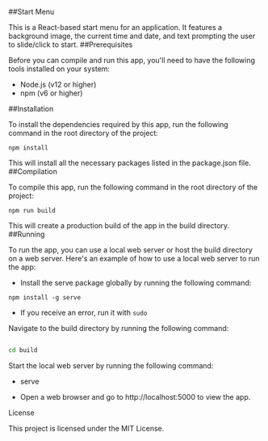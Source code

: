 ##Start Menu

This is a React-based start menu for an application. It features a background image, the current time and date, and text prompting the user to slide/click to start.
##Prerequisites

Before you can compile and run this app, you'll need to have the following tools installed on your system:

* Node.js (v12 or higher)
* npm (v6 or higher)

##Installation

To install the dependencies required by this app, run the following command in the root directory of the project:

```npm install```

This will install all the necessary packages listed in the package.json file.
##Compilation

To compile this app, run the following command in the root directory of the project:

```npm run build```

This will create a production build of the app in the build directory.
##Running

To run the app, you can use a local web server or host the build directory on a web server. Here's an example of how to use a local web server to run the app:

* Install the serve package globally by running the following command:

```npm install -g serve```

* If you receive an error, run it with ```sudo```

Navigate to the build directory by running the following command:

```bash

cd build
```

Start the local web server by running the following command:

* serve

* Open a web browser and go to http://localhost:5000 to view the app.

License

This project is licensed under the MIT License.